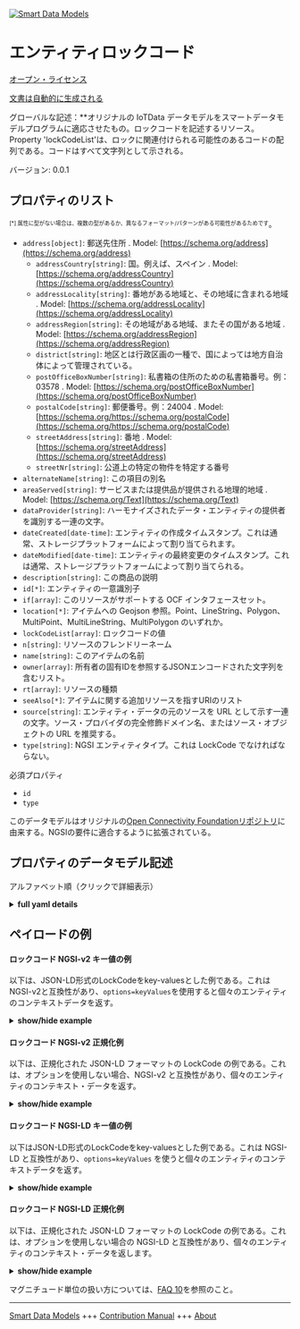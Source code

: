 <!-- 10-Header -->    
[![Smart Data Models](https://smartdatamodels.org/wp-content/uploads/2022/01/SmartDataModels_logo.png "Logo")](https://smartdatamodels.org)    
エンティティロックコード    
============<!-- /10-Header -->    
<!-- 15-License -->    
[オープン・ライセンス](https://github.com/smart-data-models//dataModel.OCF/blob/master/LockCode/LICENSE.md)    
[文書は自動的に生成される](https://docs.google.com/presentation/d/e/2PACX-1vTs-Ng5dIAwkg91oTTUdt8ua7woBXhPnwavZ0FxgR8BsAI_Ek3C5q97Nd94HS8KhP-r_quD4H0fgyt3/pub?start=false&loop=false&delayms=3000#slide=id.gb715ace035_0_60)    
<!-- /15-License -->    
<!-- 20-Description -->    
グローバルな記述：**オリジナルの IoTData データモデルをスマートデータモデルプログラムに適応させたもの。ロックコードを記述するリソース。Property 'lockCodeList'は、ロックに関連付けられる可能性のあるコードの配列である。コードはすべて文字列として示される。    
バージョン: 0.0.1    
<!-- /20-Description -->    
<!-- 30-PropertiesList -->    
## プロパティのリスト    
<sup><sub>[*] 属性に型がない場合は、複数の型があるか、異なるフォーマット/パターンがある可能性があるためです</sub></sup>。    
- `address[object]`: 郵送先住所  . Model: [https://schema.org/address](https://schema.org/address)	- `addressCountry[string]`: 国。例えば、スペイン  . Model: [https://schema.org/addressCountry](https://schema.org/addressCountry)    
	- `addressLocality[string]`: 番地がある地域と、その地域に含まれる地域  . Model: [https://schema.org/addressLocality](https://schema.org/addressLocality)    
	- `addressRegion[string]`: その地域がある地域、またその国がある地域  . Model: [https://schema.org/addressRegion](https://schema.org/addressRegion)    
	- `district[string]`: 地区とは行政区画の一種で、国によっては地方自治体によって管理されている。      
	- `postOfficeBoxNumber[string]`: 私書箱の住所のための私書箱番号。例：03578  . Model: [https://schema.org/postOfficeBoxNumber](https://schema.org/postOfficeBoxNumber)    
	- `postalCode[string]`: 郵便番号。例：24004  . Model: [https://schema.org/https://schema.org/postalCode](https://schema.org/https://schema.org/postalCode)    
	- `streetAddress[string]`: 番地  . Model: [https://schema.org/streetAddress](https://schema.org/streetAddress)    
	- `streetNr[string]`: 公道上の特定の物件を特定する番号      
- `alternateName[string]`: この項目の別名  - `areaServed[string]`: サービスまたは提供品が提供される地理的地域  . Model: [https://schema.org/Text](https://schema.org/Text)- `dataProvider[string]`: ハーモナイズされたデータ・エンティティの提供者を識別する一連の文字。  - `dateCreated[date-time]`: エンティティの作成タイムスタンプ。これは通常、ストレージプラットフォームによって割り当てられます。  - `dateModified[date-time]`: エンティティの最終変更のタイムスタンプ。これは通常、ストレージプラットフォームによって割り当てられる。  - `description[string]`: この商品の説明  - `id[*]`: エンティティの一意識別子  - `if[array]`: このリソースがサポートする OCF インタフェースセット。  - `location[*]`: アイテムへの Geojson 参照。Point、LineString、Polygon、MultiPoint、MultiLineString、MultiPolygon のいずれか。  - `lockCodeList[array]`: ロックコードの値  - `n[string]`: リソースのフレンドリーネーム  - `name[string]`: このアイテムの名前  - `owner[array]`: 所有者の固有IDを参照するJSONエンコードされた文字列を含むリスト。  - `rt[array]`: リソースの種類  - `seeAlso[*]`: アイテムに関する追加リソースを指すURIのリスト  - `source[string]`: エンティティ・データの元のソースを URL として示す一連の文字。ソース・プロバイダの完全修飾ドメイン名、またはソース・オブジェクトの URL を推奨する。  - `type[string]`: NGSI エンティティタイプ。これは LockCode でなければならない。  <!-- /30-PropertiesList -->    
<!-- 35-RequiredProperties -->    
必須プロパティ    
- `id`  - `type`  <!-- /35-RequiredProperties -->    
<!-- 40-RequiredProperties -->    
このデータモデルはオリジナルの[Open Connectivity Foundationリポジトリ](https://github.com/openconnectivityfoundation/IoTDataModels)に由来する。NGSIの要件に適合するように拡張されている。    
<!-- /40-RequiredProperties -->    
<!-- 50-DataModelHeader -->    
## プロパティのデータモデル記述    
アルファベット順（クリックで詳細表示）    
<!-- /50-DataModelHeader -->    
<!-- 60-ModelYaml -->    
<details><summary><strong>full yaml details</strong></summary>      
```yaml    
LockCode:      
  description: Smart Data Models Program adaptation of the original IoTData data Models. The Resource describing a lock code. The Property 'lockCodeList' is an array of possible codes that may be associated with a lock. The codes are all presented as strings.      
  properties:      
    address:      
      description: The mailing address      
      properties:      
        addressCountry:      
          description: 'The country. For example, Spain'      
          type: string      
          x-ngsi:      
            model: https://schema.org/addressCountry      
            type: Property      
        addressLocality:      
          description: 'The locality in which the street address is, and which is in the region'      
          type: string      
          x-ngsi:      
            model: https://schema.org/addressLocality      
            type: Property      
        addressRegion:      
          description: 'The region in which the locality is, and which is in the country'      
          type: string      
          x-ngsi:      
            model: https://schema.org/addressRegion      
            type: Property      
        district:      
          description: 'A district is a type of administrative division that, in some countries, is managed by the local government'      
          type: string      
          x-ngsi:      
            type: Property      
        postOfficeBoxNumber:      
          description: 'The post office box number for PO box addresses. For example, 03578'      
          type: string      
          x-ngsi:      
            model: https://schema.org/postOfficeBoxNumber      
            type: Property      
        postalCode:      
          description: 'The postal code. For example, 24004'      
          type: string      
          x-ngsi:      
            model: https://schema.org/https://schema.org/postalCode      
            type: Property      
        streetAddress:      
          description: The street address      
          type: string      
          x-ngsi:      
            model: https://schema.org/streetAddress      
            type: Property      
        streetNr:      
          description: Number identifying a specific property on a public street      
          type: string      
          x-ngsi:      
            type: Property      
      type: object      
      x-ngsi:      
        model: https://schema.org/address      
        type: Property      
    alternateName:      
      description: An alternative name for this item      
      type: string      
      x-ngsi:      
        type: Property      
    areaServed:      
      description: The geographic area where a service or offered item is provided      
      type: string      
      x-ngsi:      
        model: https://schema.org/Text      
        type: Property      
    dataProvider:      
      description: A sequence of characters identifying the provider of the harmonised data entity      
      type: string      
      x-ngsi:      
        type: Property      
    dateCreated:      
      description: Entity creation timestamp. This will usually be allocated by the storage platform      
      format: date-time      
      type: string      
      x-ngsi:      
        type: Property      
    dateModified:      
      description: Timestamp of the last modification of the entity. This will usually be allocated by the storage platform      
      format: date-time      
      type: string      
      x-ngsi:      
        type: Property      
    description:      
      description: A description of this item      
      type: string      
      x-ngsi:      
        type: Property      
    id:      
      anyOf:      
        - description: Identifier format of any NGSI entity      
          maxLength: 256      
          minLength: 1      
          pattern: ^[\w\-\.\{\}\$\+\*\[\]`|~^@!,:\\]+$      
          type: string      
          x-ngsi:      
            type: Property      
        - description: Identifier format of any NGSI entity      
          format: uri      
          type: string      
          x-ngsi:      
            type: Property      
      description: Unique identifier of the entity      
      x-ngsi:      
        type: Property      
    if:      
      description: The OCF Interface set supported by this Resource.      
      items:      
        enum:      
          - oic.if.a      
          - oic.if.baseline      
        type: string      
      minItems: 2      
      readOnly: true      
      type: array      
      uniqueItems: true      
      x-ngsi:      
        type: Property      
    location:      
      description: 'Geojson reference to the item. It can be Point, LineString, Polygon, MultiPoint, MultiLineString or MultiPolygon'      
      oneOf:      
        - description: Geojson reference to the item. Point      
          properties:      
            bbox:      
              items:      
                type: number      
              minItems: 4      
              type: array      
            coordinates:      
              items:      
                type: number      
              minItems: 2      
              type: array      
            type:      
              enum:      
                - Point      
              type: string      
          required:      
            - type      
            - coordinates      
          title: GeoJSON Point      
          type: object      
          x-ngsi:      
            type: GeoProperty      
        - description: Geojson reference to the item. LineString      
          properties:      
            bbox:      
              items:      
                type: number      
              minItems: 4      
              type: array      
            coordinates:      
              items:      
                items:      
                  type: number      
                minItems: 2      
                type: array      
              minItems: 2      
              type: array      
            type:      
              enum:      
                - LineString      
              type: string      
          required:      
            - type      
            - coordinates      
          title: GeoJSON LineString      
          type: object      
          x-ngsi:      
            type: GeoProperty      
        - description: Geojson reference to the item. Polygon      
          properties:      
            bbox:      
              items:      
                type: number      
              minItems: 4      
              type: array      
            coordinates:      
              items:      
                items:      
                  items:      
                    type: number      
                  minItems: 2      
                  type: array      
                minItems: 4      
                type: array      
              type: array      
            type:      
              enum:      
                - Polygon      
              type: string      
          required:      
            - type      
            - coordinates      
          title: GeoJSON Polygon      
          type: object      
          x-ngsi:      
            type: GeoProperty      
        - description: Geojson reference to the item. MultiPoint      
          properties:      
            bbox:      
              items:      
                type: number      
              minItems: 4      
              type: array      
            coordinates:      
              items:      
                items:      
                  type: number      
                minItems: 2      
                type: array      
              type: array      
            type:      
              enum:      
                - MultiPoint      
              type: string      
          required:      
            - type      
            - coordinates      
          title: GeoJSON MultiPoint      
          type: object      
          x-ngsi:      
            type: GeoProperty      
        - description: Geojson reference to the item. MultiLineString      
          properties:      
            bbox:      
              items:      
                type: number      
              minItems: 4      
              type: array      
            coordinates:      
              items:      
                items:      
                  items:      
                    type: number      
                  minItems: 2      
                  type: array      
                minItems: 2      
                type: array      
              type: array      
            type:      
              enum:      
                - MultiLineString      
              type: string      
          required:      
            - type      
            - coordinates      
          title: GeoJSON MultiLineString      
          type: object      
          x-ngsi:      
            type: GeoProperty      
        - description: Geojson reference to the item. MultiLineString      
          properties:      
            bbox:      
              items:      
                type: number      
              minItems: 4      
              type: array      
            coordinates:      
              items:      
                items:      
                  items:      
                    items:      
                      type: number      
                    minItems: 2      
                    type: array      
                  minItems: 4      
                  type: array      
                type: array      
              type: array      
            type:      
              enum:      
                - MultiPolygon      
              type: string      
          required:      
            - type      
            - coordinates      
          title: GeoJSON MultiPolygon      
          type: object      
          x-ngsi:      
            type: GeoProperty      
      x-ngsi:      
        type: GeoProperty      
    lockCodeList:      
      description: The value for the lock code      
      items:      
        type: string      
      type: array      
      x-ngsi:      
        type: Property      
    n:      
      description: Friendly name of the Resource      
      maxLength: 64      
      readOnly: true      
      type: string      
      x-ngsi:      
        type: Property      
    name:      
      description: The name of this item      
      type: string      
      x-ngsi:      
        type: Property      
    owner:      
      description: A List containing a JSON encoded sequence of characters referencing the unique Ids of the owner(s)      
      items:      
        anyOf:      
          - description: Identifier format of any NGSI entity      
            maxLength: 256      
            minLength: 1      
            pattern: ^[\w\-\.\{\}\$\+\*\[\]`|~^@!,:\\]+$      
            type: string      
            x-ngsi:      
              type: Property      
          - description: Identifier format of any NGSI entity      
            format: uri      
            type: string      
            x-ngsi:      
              type: Property      
        description: Unique identifier of the entity      
        x-ngsi:      
          type: Property      
      type: array      
      x-ngsi:      
        type: Property      
    rt:      
      description: The Resource Type.      
      items:      
        enum:      
          - oic.r.lock.code      
        maxLength: 64      
        type: string      
      minItems: 1      
      readOnly: true      
      type: array      
      uniqueItems: true      
      x-ngsi:      
        type: Property      
    seeAlso:      
      description: list of uri pointing to additional resources about the item      
      oneOf:      
        - items:      
            format: uri      
            type: string      
          minItems: 1      
          type: array      
        - format: uri      
          type: string      
      x-ngsi:      
        type: Property      
    source:      
      description: 'A sequence of characters giving the original source of the entity data as a URL. Recommended to be the fully qualified domain name of the source provider, or the URL to the source object'      
      type: string      
      x-ngsi:      
        type: Property      
    type:      
      description: NGSI entity type. It has to be LockCode      
      enum:      
        - LockCode      
      type: string      
      x-ngsi:      
        type: Property      
  required:      
    - id      
    - type      
  type: object      
  x-derived-from: https://github.com/OpenInterConnect/IoTDataModels/blob/master/LockCodeResURI.swagger.json      
  x-disclaimer: 'Redistribution and use in source and binary forms, with or without modification, are permitted  provided that the license conditions are met. Copyleft (c) 2022 Contributors to Smart Data Models Program'      
  x-license-url: https://github.com/smart-data-models/dataModel.OCF/blob/master/LockCode/LICENSE.md      
  x-model-schema: https://smart-data-models.github.io/dataModel.IoTDataModels/LockCode/schema.json      
  x-model-tags: OCF      
  x-version: 0.0.1      
```    
</details>      
<!-- /60-ModelYaml -->    
<!-- 70-MiddleNotes -->    
<!-- /70-MiddleNotes -->    
<!-- 80-Examples -->    
## ペイロードの例    
#### ロックコード NGSI-v2 キー値の例    
以下は、JSON-LD形式のLockCodeをkey-valuesとした例である。これはNGSI-v2と互換性があり、`options=keyValues`を使用すると個々のエンティティのコンテキストデータを返す。    
<details><summary><strong>show/hide example</strong></summary>      
```json  
{  
  "id": "urn:ngsi-ld:LockCode:id:XTKB:17156589",  
  "dateCreated": "1995-03-22T09:46:16Z",  
  "dateModified": "1989-05-15T06:56:35Z",  
  "source": "Occur expert go feel de",  
  "name": "Suggest understand",  
  "alternateName": "They laugh note near during never happy.",  
  "description": "Fee",  
  "dataProvider": "Image color central floor particular make summer hand. ",  
  "owner": [  
    "urn:ngsi-ld:LockCode:items:HTRD:76227389",  
    "urn:ngsi-ld:LockCode:items:YGNR:67121480"  
  ],  
  "seeAlso": [  
    "urn:ngsi-ld:LockCode:items:OTTV:99825070"  
  ],  
  "location": {  
    "type": "Point",  
    "coordinates": [  
      -60.885144,  
      -171.913549  
    ]  
  },  
  "address": {  
    "streetAddress": "Account summer debate two nothing.",  
    "addressLocality": "Organization road life tree. Foot state brother. Unit generation trade accept space.",  
    "addressRegion": "Agency now short recognize that have. Dog drop recent these media. Notice certainly and play ",  
    "addressCountry": "Those test full nice adult attorney. Class visit effort gas campaign.",  
    "postalCode": "Assume head open apply civil thank environment",  
    "postOfficeBoxNumber": "Prepare group imagine already none. Price next model value risk us. Professional",  
    "streetNr": "Throw prevent strategy hold include. Effort talk author up are",  
    "district": "Process design behavior room big ok college. Along effor"  
  },  
  "areaServed": "Apply pressure matter leave raise Democrat baby. Cut memory scientist activity",  
  "rt": [  
    "oic.r.lock.code"  
  ],  
  "lockCodeList": [  
    "Action fill yard send wrong. Including history phone to.",  
    "Prove almost at administration. Behind inv"  
  ],  
  "n": "Firm new rule p",  
  "if": [  
    "oic.if.a",  
    "oic.if.baseline"  
  ],  
  "type": "LockCode"  
}  
```  
</details>    
#### ロックコード NGSI-v2 正規化例    
以下は、正規化された JSON-LD フォーマットの LockCode の例である。これは、オプションを使用しない場合、NGSI-v2 と互換性があり、個々のエンティティのコンテキスト・データを返す。    
<details><summary><strong>show/hide example</strong></summary>      
```json  
{  
  "id": "urn:ngsi-ld:LockCode:id:XTKB:17156589",  
  "dateCreated": {  
    "type": "DateTime",  
    "value": "1995-03-22T09:46:16Z"  
  },  
  "dateModified": {  
    "type": "DateTime",  
    "value": "1989-05-15T06:56:35Z"  
  },  
  "source": {  
    "type": "Text",  
    "value": "Occur expert go feel de"  
  },  
  "name": {  
    "type": "Text",  
    "value": "Suggest understand"  
  },  
  "alternateName": {  
    "type": "Text",  
    "value": "They laugh note near during never happy."  
  },  
  "description": {  
    "type": "Text",  
    "value": "Fee"  
  },  
  "dataProvider": {  
    "type": "Text",  
    "value": "Image color central floor particular make summer hand. "  
  },  
  "owner": {  
    "type": "StructuredValue",  
    "value": [  
      "urn:ngsi-ld:LockCode:items:HTRD:76227389",  
      "urn:ngsi-ld:LockCode:items:YGNR:67121480"  
    ]  
  },  
  "seeAlso": {  
    "type": "StructuredValue",  
    "value": [  
      "urn:ngsi-ld:LockCode:items:OTTV:99825070"  
    ]  
  },  
  "location": {  
    "type": "geo:json",  
    "value": {  
      "type": "Point",  
      "coordinates": [  
        -60.885144,  
        -171.913549  
      ]  
    }  
  },  
  "address": {  
    "type": "StructuredValue",  
    "value": {  
      "streetAddress": "Account summer debate two nothing.",  
      "addressLocality": "Organization road life tree. Foot state brother. Unit generation trade accept space.",  
      "addressRegion": "Agency now short recognize that have. Dog drop recent these media. Notice certainly and play ",  
      "addressCountry": "Those test full nice adult attorney. Class visit effort gas campaign.",  
      "postalCode": "Assume head open apply civil thank environment",  
      "postOfficeBoxNumber": "Prepare group imagine already none. Price next model value risk us. Professional",  
      "streetNr": "Throw prevent strategy hold include. Effort talk author up are",  
      "district": "Process design behavior room big ok college. Along effor"  
    }  
  },  
  "areaServed": {  
    "type": "Text",  
    "value": "Apply pressure matter leave raise Democrat baby. Cut memory scientist activity"  
  },  
  "rt": {  
    "type": "StructuredValue",  
    "value": [  
      "oic.r.lock.code"  
    ]  
  },  
  "lockCodeList": {  
    "type": "StructuredValue",  
    "value": [  
      "Action fill yard send wrong. Including history phone to.",  
      "Prove almost at administration. Behind inv"  
    ]  
  },  
  "n": {  
    "type": "Text",  
    "value": "Firm new rule p"  
  },  
  "if": {  
    "type": "StructuredValue",  
    "value": [  
      "oic.if.a",  
      "oic.if.baseline"  
    ]  
  },  
  "type": "LockCode"  
}  
```  
</details>    
#### ロックコード NGSI-LD キー値の例    
以下はJSON-LD形式のLockCodeをkey-valuesとした例である。これは NGSI-LD と互換性があり、`options=keyValues` を使うと個々のエンティティのコンテキストデータを返す。    
<details><summary><strong>show/hide example</strong></summary>      
```json  
{  
  "id": "urn:ngsi-ld:LockCode:id:XTKB:17156589",  
  "dateCreated": "1995-03-22T09:46:16Z",  
  "dateModified": "1989-05-15T06:56:35Z",  
  "source": "Occur expert go feel de",  
  "name": "Suggest understand",  
  "alternateName": "They laugh note near during never happy.",  
  "description": "Fee",  
  "dataProvider": "Image color central floor particular make summer hand. ",  
  "owner": [  
    "urn:ngsi-ld:LockCode:items:HTRD:76227389",  
    "urn:ngsi-ld:LockCode:items:YGNR:67121480"  
  ],  
  "seeAlso": [  
    "urn:ngsi-ld:LockCode:items:OTTV:99825070"  
  ],  
  "location": {  
    "type": "Point",  
    "coordinates": [  
      -60.885144,  
      -171.913549  
    ]  
  },  
  "address": {  
    "streetAddress": "Account summer debate two nothing.",  
    "addressLocality": "Organization road life tree. Foot state brother. Unit generation trade accept space.",  
    "addressRegion": "Agency now short recognize that have. Dog drop recent these media. Notice certainly and play ",  
    "addressCountry": "Those test full nice adult attorney. Class visit effort gas campaign.",  
    "postalCode": "Assume head open apply civil thank environment",  
    "postOfficeBoxNumber": "Prepare group imagine already none. Price next model value risk us. Professional",  
    "streetNr": "Throw prevent strategy hold include. Effort talk author up are",  
    "district": "Process design behavior room big ok college. Along effor"  
  },  
  "areaServed": "Apply pressure matter leave raise Democrat baby. Cut memory scientist activity",  
  "rt": [  
    "oic.r.lock.code"  
  ],  
  "lockCodeList": [  
    "Action fill yard send wrong. Including history phone to.",  
    "Prove almost at administration. Behind inv"  
  ],  
  "n": "Firm new rule p",  
  "if": [  
    "oic.if.a",  
    "oic.if.baseline"  
  ],  
  "type": "LockCode",  
  "@context": [  
    "https://smartdatamodels.org/context.jsonld"  
  ]  
}  
```  
</details>    
#### ロックコード NGSI-LD 正規化例    
以下は、正規化された JSON-LD フォーマットの LockCode の例である。これは、オプションを使用しない場合の NGSI-LD と互換性があり、個々のエンティティのコンテキスト・データを返します。    
<details><summary><strong>show/hide example</strong></summary>      
```json  
{  
    "id": "urn:ngsi-ld:LockCode:id:XTKB:17156589",  
    "dateCreated": {  
        "type": "Property",  
        "value": {  
            "@type": "DateTime",  
            "@value": "1995-03-22T09:46:16Z"  
        }  
    },  
    "dateModified": {  
        "type": "Property",  
        "value": {  
            "@type": "DateTime",  
            "@value": "1989-05-15T06:56:35Z"  
        }  
    },  
    "source": {  
        "type": "Property",  
        "value": "Occur expert go feel de"  
    },  
    "name": {  
        "type": "Property",  
        "value": "Suggest understand"  
    },  
    "alternateName": {  
        "type": "Property",  
        "value": "They laugh note near during never happy."  
    },  
    "description": {  
        "type": "Property",  
        "value": "Fee"  
    },  
    "dataProvider": {  
        "type": "Property",  
        "value": "Image color central floor particular make summer hand. "  
    },  
    "owner": {  
        "type": "Property",  
        "value": [  
            "urn:ngsi-ld:LockCode:items:HTRD:76227389",  
            "urn:ngsi-ld:LockCode:items:YGNR:67121480"  
        ]  
    },  
    "seeAlso": {  
        "type": "Property",  
        "value": [  
            "urn:ngsi-ld:LockCode:items:OTTV:99825070"  
        ]  
    },  
    "location": {  
        "type": "GeoProperty",  
        "value": {  
            "type": "Point",  
            "coordinates": [  
                -60.885144,  
                -171.913549  
            ]  
        }  
    },  
    "address": {  
        "type": "Property",  
        "value": {  
            "streetAddress": "Account summer debate two nothing.",  
            "addressLocality": "Organization road life tree. Foot state brother. Unit generation trade accept space.",  
            "addressRegion": "Agency now short recognize that have. Dog drop recent these media. Notice certainly and play ",  
            "addressCountry": "Those test full nice adult attorney. Class visit effort gas campaign.",  
            "postalCode": "Assume head open apply civil thank environment",  
            "postOfficeBoxNumber": "Prepare group imagine already none. Price next model value risk us. Professional",  
            "streetNr": "Throw prevent strategy hold include. Effort talk author up are",  
            "district": "Process design behavior room big ok college. Along effor"  
        }  
    },  
    "areaServed": {  
        "type": "Property",  
        "value": "Apply pressure matter leave raise Democrat baby. Cut memory scientist activity"  
    },  
    "rt": {  
        "type": "Property",  
        "value": [  
            "oic.r.lock.code"  
        ]  
    },  
    "lockCodeList": {  
        "type": "Property",  
        "value": [  
            "Action fill yard send wrong. Including history phone to.",  
            "Prove almost at administration. Behind inv"  
        ]  
    },  
    "n": {  
        "type": "Property",  
        "value": "Firm new rule p"  
    },  
    "if": {  
        "type": "Property",  
        "value": [  
            "oic.if.a",  
            "oic.if.baseline"  
        ]  
    },  
    "type": "LockCode",  
    "@context": [  
        "https://smartdatamodels.org/context.jsonld"  
    ]  
}  
```  
</details><!-- /80-Examples -->    
<!-- 90-FooterNotes -->    
<!-- /90-FooterNotes -->    
<!-- 95-Units -->    
マグニチュード単位の扱い方については、[FAQ 10](https://smartdatamodels.org/index.php/faqs/)を参照のこと。    
<!-- /95-Units -->    
<!-- 97-LastFooter -->    
---    
[Smart Data Models](https://smartdatamodels.org) +++ [Contribution Manual](https://bit.ly/contribution_manual) +++ [About](https://bit.ly/Introduction_SDM)<!-- /97-LastFooter -->    
